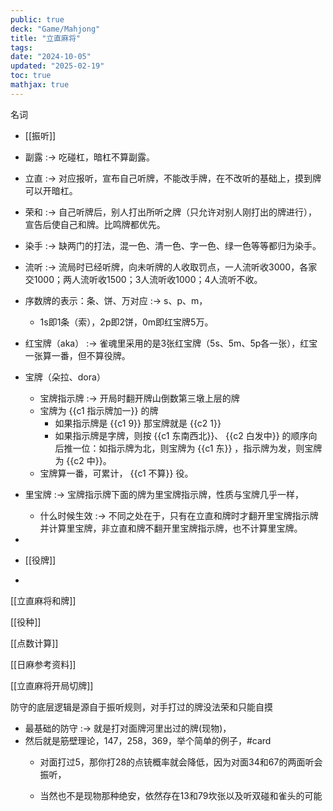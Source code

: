 ```yaml
---
public: true
deck: "Game/Mahjong"
title: "立直麻将"
tags:
date: "2024-10-05"
updated: "2025-02-19"
toc: true
mathjax: true
---
```




名词

  + [[振听]]

  + 副露 :-> 吃碰杠，暗杠不算副露。
  + 立直 :-> 对应报听，宣布自己听牌，不能改手牌，在不改听的基础上，摸到牌可以开暗杠。
  + 荣和 :-> 自己听牌后，别人打出所听之牌（只允许对别人刚打出的牌进行），宣告后使自己和牌。比鸣牌都优先。
  + 染手 :-> 缺两门的打法，混一色、清一色、字一色、绿一色等等都归为染手。
  + 流听 :-> 流局时已经听牌，向未听牌的人收取罚点，一人流听收3000，各家交1000；两人流听收1500；3人流听收1000；4人流听不收。
  + 序数牌的表示：条、饼、万对应 :-> s、p、m，
    + 1s即1条（索），2p即2饼，0m即红宝牌5万。

  + 红宝牌（aka） :-> 雀魂里采用的是3张红宝牌（5s、5m、5p各一张），红宝一张算一番，但不算役牌。
  + 宝牌（朵拉、dora）
    + 宝牌指示牌 :-> 开局时翻开牌山倒数第三墩上层的牌
    + 宝牌为 {{c1 指示牌加一}} 的牌
      + 如果指示牌是 {{c1 9}} 那宝牌就是 {{c2 1}}
      + 如果指示牌是字牌，则按 {{c1 东南西北}}、 {{c2 白发中}} 的顺序向后推一位：如指示牌为北，则宝牌为 {{c1 东}} ，指示牌为发，则宝牌为 {{c2 中}}。
    + 宝牌算一番，可累计， {{c1 不算}} 役。
  + 里宝牌 :-> 宝牌指示牌下面的牌为里宝牌指示牌，性质与宝牌几乎一样，
    + 什么时候生效 :-> 不同之处在于，只有在立直和牌时才翻开里宝牌指示牌并计算里宝牌，非立直和牌不翻开里宝牌指示牌，也不计算里宝牌。
  + 

  + [[役牌]]

  + 

[[立直麻将和牌]]

[[役种]]

[[点数计算]]

[[日麻参考资料]]

[[立直麻将开局切牌]]

防守的底层逻辑是源自于振听规则，对手打过的牌没法荣和只能自摸

  + 最基础的防守 :-> 就是打对面牌河里出过的牌(现物)，
  + 然后就是筋壁理论，147，258，369，举个简单的例子，#card
    + 对面打过5，那你打28的点铳概率就会降低，因为对面34和67的两面听会振听，

    + 当然也不是现物那种绝安，依然存在13和79坎张以及听双碰和雀头的可能
